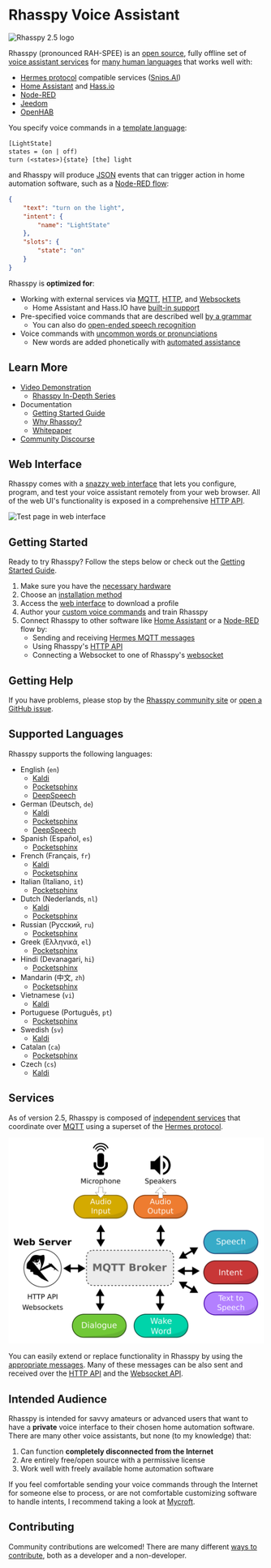 # Rhasspy Voice Assistant

![Rhasspy 2.5 logo](img/rhasspy25.png)

Rhasspy (pronounced RAH-SPEE) is an [open source](https://github.com/rhasspy), fully offline set of [voice assistant services](#services) for [many human languages](#supported-languages) that works well with:

* [Hermes protocol](https://docs.snips.ai/reference/hermes) compatible services ([Snips.AI](https://snips.ai/))
* [Home Assistant](https://www.home-assistant.io/) and [Hass.io](https://www.home-assistant.io/hassio/)
* [Node-RED](https://nodered.org)
* [Jeedom](https://www.jeedom.com)
* [OpenHAB](https://www.openhab.org)

You specify voice commands in a [template language](training.md):

```
[LightState]
states = (on | off)
turn (<states>){state} [the] light
```

and Rhasspy will produce [JSON](https://json.org) events that can trigger action in home automation software, such as a [Node-RED flow](usage.md#node-red):

```json
{
    "text": "turn on the light",
    "intent": {
        "name": "LightState"
    },
    "slots": {
        "state": "on"
    }
}
```

Rhasspy is <strong>optimized for</strong>:

* Working with external services via [MQTT](usage.md#mqtt), [HTTP](usage.md#http-api), and [Websockets](usage.md#websocket-events)
    * Home Assistant and Hass.IO have [built-in support](usage.md#home-assistant)
* Pre-specified voice commands that are described well [by a grammar](training.md#sentencesini)
    * You can also do [open-ended speech recognition](speech-to-text.md#open-transcription)
* Voice commands with [uncommon words or pronunciations](usage.md#words-tab)
    * New words are added phonetically with [automated assistance](https://github.com/AdolfVonKleist/Phonetisaurus)
    
## Learn More

* [Video Demonstration](https://www.youtube.com/watch?v=IsAlz76PXJQ)
    * [Rhasspy In-Depth Series](https://www.youtube.com/playlist?list=PL0SUCSMtqzGE9z3oRFoPcz7wIM5XdIzQr)
* Documentation
    * [Getting Started Guide](tutorials.md#getting-started-guide)
    * [Why Rhasspy?](why-rhasspy.md)
    * [Whitepaper](whitepaper.md)
* [Community Discourse](https://community.rhasspy.org)
    
## Web Interface

Rhasspy comes with a [snazzy web interface](usage.md#web-interface) that lets you configure, program, and test your voice assistant remotely from your web browser. All of the web UI's functionality is exposed in a comprehensive [HTTP API](reference.md#http-api).

![Test page in web interface](img/web-speech.png)

## Getting Started

Ready to try Rhasspy? Follow the steps below or check out the [Getting Started Guide](tutorials.md#getting-started-guide).

1. Make sure you have the [necessary hardware](hardware.md)
2. Choose an [installation method](installation.md)
3. Access the [web interface](usage.md#web-interface) to download a profile
4. Author your [custom voice commands](training.md) and train Rhasspy
5. Connect Rhasspy to other software like [Home Assistant](usage.md#home-assistant) or a [Node-RED](usage.md#node-red) flow by:
    * Sending and receiving [Hermes MQTT messages](services.md)
    * Using Rhasspy's [HTTP API](usage.md#http-api)
    * Connecting a Websocket to one of Rhasspy's [websocket](usage.md#http-api)

## Getting Help

If you have problems, please stop by the [Rhasspy community site](https://community.rhasspy.org) or [open a GitHub issue](https://github.com/synesthesiam/rhasspy/issues).

## Supported Languages

Rhasspy supports the following languages:

* English (`en`)
    * [Kaldi](https://github.com/synesthesiam/en-us_kaldi-zamia)
    * [Pocketsphinx](https://github.com/synesthesiam/en-us_pocketsphinx-cmu)
    * [DeepSpeech](https://github.com/synesthesiam/en-us_deepspeech-mozilla)
* German (Deutsch, `de`)
    * [Kaldi](https://github.com/synesthesiam/de_kaldi-zamia)
    * [Pocketsphinx](https://github.com/synesthesiam/de_pocketsphinx-cmu)
    * [DeepSpeech](https://github.com/synesthesiam/de_deepspeech-aashishag)
* Spanish (Español, `es`)
    * [Pocketsphinx](https://github.com/synesthesiam/es_pocketsphinx-cmu)
* French (Français, `fr`)
    * [Kaldi](https://github.com/synesthesiam/fr_kaldi-guyot)
    * [Pocketsphinx](https://github.com/synesthesiam/fr_pocketsphinx-cmu)
* Italian (Italiano, `it`)
    * [Pocketsphinx](https://github.com/synesthesiam/it_pocketsphinx-cmu)
* Dutch (Nederlands, `nl`)
    * [Kaldi](https://github.com/synesthesiam/nl_kaldi-cgn)
    * [Pocketsphinx](https://github.com/synesthesiam/nl_pocketsphinx-cmu)
* Russian (Русский, `ru`)
    * [Pocketsphinx](https://github.com/synesthesiam/ru_pocketsphinx-cmu)
* Greek (Ελληνικά, `el`)
    * [Pocketsphinx](https://github.com/synesthesiam/el-gr_pocketsphinx-cmu)
* Hindi (Devanagari, `hi`)
    * [Pocketsphinx](https://github.com/synesthesiam/hi_pocketsphinx-cmu)
* Mandarin (中文, `zh`)
    * [Pocketsphinx](https://github.com/synesthesiam/zh-cn_pocketsphinx-cmu)
* Vietnamese (`vi`)
    * [Kaldi](https://github.com/synesthesiam/vi_kaldi-montreal)
* Portuguese (Português, `pt`)
    * [Pocketsphinx](https://github.com/synesthesiam/pt-br_pocketsphinx-cmu)
* Swedish (`sv`)
    * [Kaldi](https://github.com/synesthesiam/sv_kaldi-montreal)
* Catalan (`ca`)
    * [Pocketsphinx](https://github.com/synesthesiam/ca-es_pocketsphinx-cmu)
* Czech (`cs`)
    * [Kaldi](https://github.com/rhasspy/cs_kaldi-rhasspy)

## Services

As of version 2.5, Rhasspy is composed of [independent services](services.md) that coordinate over [MQTT](https://mqtt.org) using a superset of the [Hermes protocol](https://docs.snips.ai/reference/hermes).

![Rhasspy services](img/services.png)

You can easily extend or replace functionality in Rhasspy by using the [appropriate messages](reference.md#mqtt-api). Many of these messages can be also sent and received over the [HTTP API](reference.md#http-api) and the [Websocket API](reference.md#websocket-api).

## Intended Audience

Rhasspy is intended for savvy amateurs or advanced users that want to have a **private** voice interface to their chosen home automation software. There are many other voice assistants, but none (to my knowledge) that:

1. Can function **completely disconnected from the Internet**
2. Are entirely free/open source with a permissive license
3. Work well with freely available home automation software

If you feel comfortable sending your voice commands through the Internet for someone else to process, or are not comfortable customizing software to handle intents, I recommend taking a look at [Mycroft](https://mycroft.ai).

## Contributing

Community contributions are welcomed! There are many different [ways to contribute](contributing.md), both as a developer and a non-developer.
